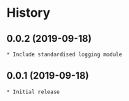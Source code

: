 # History

## 0.0.2 (2019-09-18)
    * Include standardised logging module

## 0.0.1 (2019-09-18)
    * Initial release